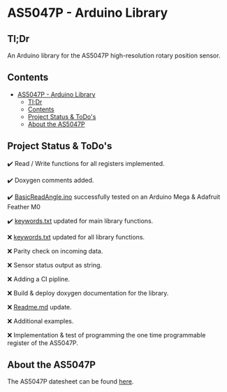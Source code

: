 # AS5047P - Arduino Library

## Tl;Dr

An Arduino library for the AS5047P high-resolution rotary position sensor.

## Contents

- [AS5047P - Arduino Library](#as5047p---arduino-library)
  - [Tl;Dr](#tldr)
  - [Contents](#contents)
  - [Project Status & ToDo's](#project-status--todos)
  - [About the AS5047P](#about-the-as5047p)

## Project Status & ToDo's

:heavy_check_mark: Read / Write functions for all registers implemented.

:heavy_check_mark: Doxygen comments added.

:heavy_check_mark: [BasicReadAngle.ino](examples/BasicReadAngle/BasicReadAngle.ino) successfully tested on an Arduino Mega & Adafruit Feather M0

:heavy_check_mark: [keywords.txt](keywords.txt) updated for main library functions.

:x: [keywords.txt](keywords.txt) updated for all library functions.

:x: Parity check on incoming data.

:x: Sensor status output as string.

:x: Adding a CI pipline.

:x: Build & deploy doxygen documentation for the library.

:x: [Readme.md](README.md) update.

:x: Additional examples.

:x: Implementation & test of programming the one time programmable register of the AS5047P.

## About the AS5047P

The AS5047P datesheet can be found [here](https://ams.com/documents/20143/36005/AS5047P_DS000324_2-00.pdf/a7d44138-51f1-2f6e-c8b6-2577b369ace8).
